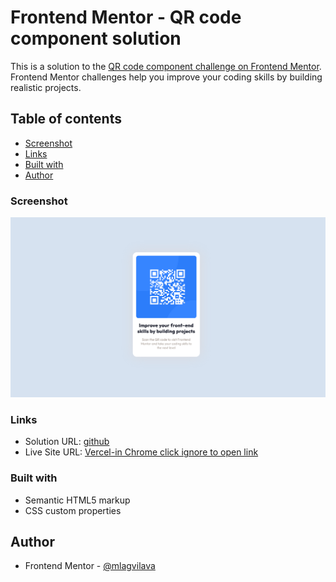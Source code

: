 # Frontend Mentor - QR code component solution

This is a solution to the [QR code component challenge on Frontend Mentor](https://www.frontendmentor.io/challenges/qr-code-component-iux_sIO_H). Frontend Mentor challenges help you improve your coding skills by building realistic projects. 

## Table of contents

- [Screenshot](#screenshot)
- [Links](#links)
- [Built with](#built-with)
- [Author](#author)


### Screenshot

![](./design/qr-code-git.png)

### Links

- Solution URL: [github](https://github.com/mlagvilava/frontendmentor.io/tree/main/day0/qr-code-component-main)
- Live Site URL: [Vercel-in Chrome click ignore to open link](https://first-frontendmentor-io-roan.vercel.app/)


### Built with

- Semantic HTML5 markup
- CSS custom properties

## Author

- Frontend Mentor - [@mlagvilava](https://www.frontendmentor.io/profile/mlagvilava)
